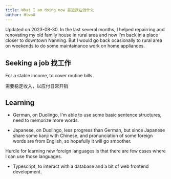 ```yaml
---
title: What I am doing now 最近我在做什么
author: HtwoO
---
```


Updated on 2023-08-30. In the last several months, I helped repairring and renovating my old family house in rural area and now I'm back in a place closer to downtown Nanning. But I would go back ocasionally to rural area on weekends to do some maintainance work on home appliances.

## Seeking a job 找工作

For a stable income, to cover routine bills

需要稳定收入，以应付日常开销

## Learning

 - German, on Duolingo, I'm able to use some basic sentence structures, need to memorize more words.

 - Japanese, on Duolingo, less progress than German, but since Japanese share some kanji with Chinese, and pronunciation of some foreign words are from English, so hopefully it will go smoother.

Hurdle for learning new foreign languages is that there are few cases where I can use those languages.

 - Typescript, to interact with a database and a bit of web frontend development.